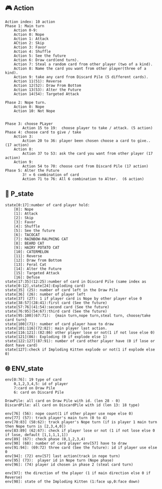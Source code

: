 ##  :video_game: Action
    Action index: 10 action
    Phase 1: Main turn
        Action 0-9:
        Action 0: Nope
        Action 1: Attack
        ACtion 2: Skip
        Action 3: Favor
        Action 4: Shuffle
        Action 5: See the future
        Action 6: Draw card(end turn).
        Action 7: Steal a random card from other player (two of a kind).
        Action 8: Name the card you want from other player(three of a kind).
        Action 9: take any card from Discard Pile (5 different cards).
        Action 11(51): Reverse
        Action 12(52): Draw From Bottom
        Action 13(53): Alter the Future
        Action 14(54): Targeted Attack

    Phase 2: Nope turn.
        Action 0: Nope
        Action 10: Not Nope


    Phase 3: choose PLayer
            Action 15 to 19:  choose player to take / attack. (5 action)
    Phase 4: choose card to give / take
        Action 3: 
            Action 20 to 36: player been chosen choose a card to give.. (17 action)
        Action 8:
            Action 37 to 53: ask the card you want from other player (17 action)
        Action 9:
            Action 54 to 70: choose card from Discard Pile (17 action)
    Phase 5: Alter the Future
            3! = 6 combination of card
            Action 71 to 76: All 6 combination to Alter.  (6 action)


##  :bust_in_silhouette: P_state

    state[0:17]:number of card player hold:
        [0]: Nope
        [1]: Attack
        [2]: Skip
        [3]: Favor
        [4]: Shuffle
        [5]: See the future
        [6]: TACOCAT
        [7]: RAINBOW-RALPHING CAT
        [8]: BEARD CAT
        [9]: HAIRY POTATO CAT
        [10]: CATERMELON
        [11]: Reverse
        [12]: Draw from Bottom
        [13]: Feral Cat
        [14]: Alter the Future
        [15]: Targeted Attack
        [16]: Defuse
    state[17:35](12:25):number of card in Discard Pile (same index as state[0:12],state[24]:Exploding card)
    state[35] (25): number of card left in the Draw Pile
    state[36] (26): number of player left
    state[37] (27): 1 if player card is Nope by other player else 0
    state[38:57](28:41):first card (See the future)
    state[57:76](41:54):second card (See the future)
    state[76:95](54:67):third card (See the future)
    state[95:100](67:71):  {main turn,nope turn,steal turn, choose/take card turn}
    state[100](71): number of card player have to draw
    state[101:116](72:82): main player last action.
    state[116:121]:(82:86) other player lose or not(1 if not lose else 0)
    state[121](86): Exploding (0 if explode else 1)
    state[122:127](87:91): number of card other player have (0 if lose or dont have card)
    state[127]:check if Imploding Kitten explode or not(1 if explode else 0)


##  :globe_with_meridians: ENV_state

    env[0:76]: 19 type of card
        0,1,2,3,4,5: id of player   
        7:card on Draw Pile
        6: card on Discard Pile

    DrawPile: all card on Draw Pile with id. (len 28 - 0)
    DiscardPile: all card on DiscardPile with id (len 13: 18 type)

    env[76] (56): nope count(1 if other player use nope else 0)
    env[77] (57): track player's main turn (0 to 4)
    env[78:83] (58:62): track player's Nope turn (if is player 1 main turn then Nope turn is [2,3,4,0])
    env[83:89] (62:67): check if player lose or not (1 if not lose else 0 if lose, default [1,1,1,1,1])
    env[89] (67): check phase (0,1,2,3,4)
    env[90] (68): number of card player env[57] have to draw
    env[91:94]: (69:72) three card (See the future): id if player use else 0
    env[94]: (72) env[57] last action(track in nope turn)
    env[95] (73):  player id in Nope turn (Nope phase)
    env[96]: (74) player id chosen in phase 2 (steal card turn)

    env[97]: the direction of the player (1 if main direction else 0 if Reverse)
    env[98]: state of the Imploding Kitten (1:face up,0:face down)

